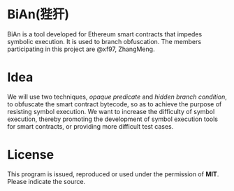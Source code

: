 # BiAn(狴犴)
BiAn is a tool developed for Ethereum smart contracts that impedes symbolic execution. It is used to branch obfuscation. The members participating in this project are @xf97, ZhangMeng.

# Idea
We will use two techniques, *opaque predicate* and *hidden branch condition*, to obfuscate the smart contract bytecode, so as to achieve the purpose of resisting symbol execution. We want to increase the difficulty of symbol execution, thereby promoting the development of symbol execution tools for smart contracts, or providing more difficult test cases.

# License
This program is issued, reproduced or used under the permission of **MIT**. Please indicate the source.
